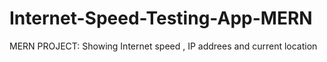 # Internet-Speed-Testing-App-MERN
MERN PROJECT: Showing Internet speed , IP addrees and current location
